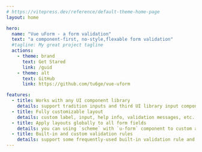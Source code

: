 ```yaml
---
# https://vitepress.dev/reference/default-theme-home-page
layout: home

hero:
  name: "Vue uForm - a form validation"
  text: "a component-first, no-style,flexable form validation"
  #tagline: My great project tagline
  actions:
    - theme: brand
      text: Get Stared
      link: /guid
    - theme: alt
      text: GitHub
      link: https://github.com/tu6ge/vue-uform

features:
  - title: Works with any UI component library
    details: support tradition inputs and third UI library input components (e.g.:naive-ui,element-ui)
  - title: Fully customizable layout
    details: custom label, input, help info, validation messages, etc.
  - title: Apply layouts globally to all form fields
    details: you can using `scheme` with `u-form` component to custom all form field in one form.
  - title: Built-in and custom validation rules
    details: support some frequently-used built-in validation rule and you can using custom validation rule.
---
```

